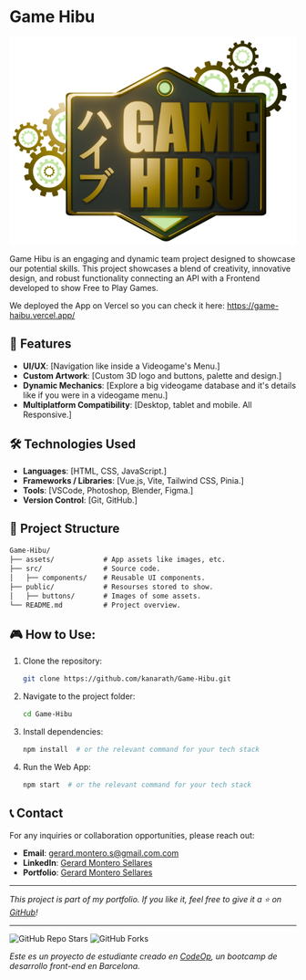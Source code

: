 # Game Hibu

![Game Hibu Banner](public/buttons/game_hibu_alpha.png "Game Hibu")

Game Hibu is an engaging and dynamic team project designed to showcase our potential skills. This project showcases a blend of creativity, innovative design, and robust functionality connecting an API with a Frontend developed to show Free to Play Games.

We deployed the App on Vercel so you can check it here:
<https://game-haibu.vercel.app/>

## 🚀 Features

- **UI/UX**: [Navigation like inside a Videogame's Menu.]
- **Custom Artwork**: [Custom 3D logo and buttons, palette and design.]
- **Dynamic Mechanics**: [Explore a big videogame database and it's details like if you were in a videogame menu.]
- **Multiplatform Compatibility**: [Desktop, tablet and mobile. All Responsive.]

## 🛠️ Technologies Used

- **Languages**: [HTML, CSS, JavaScript.]
- **Frameworks / Libraries**: [Vue.js, Vite, Tailwind CSS, Pinia.]
- **Tools**: [VSCode, Photoshop, Blender, Figma.]
- **Version Control**: [Git, GitHub.]

## 📂 Project Structure

```
Game-Hibu/
├── assets/            # App assets like images, etc.
├── src/               # Source code.
│   ├── components/    # Reusable UI components.
├── public/            # Resourses stored to show.
│   ├── buttons/       # Images of some assets.
└── README.md          # Project overview.
```

## 🎮 How to Use:

1. Clone the repository:
   ```bash
   git clone https://github.com/kanarath/Game-Hibu.git
   ```
2. Navigate to the project folder:
   ```bash
   cd Game-Hibu
   ```
3. Install dependencies:
   ```bash
   npm install  # or the relevant command for your tech stack
   ```
4. Run the Web App:
   ```bash
   npm start  # or the relevant command for your tech stack
   ```


## 📞 Contact

For any inquiries or collaboration opportunities, please reach out:

- **Email**: [gerard.montero.s@gmail.com.com](mailto:gerard.montero.s@gmail.com.com)
- **LinkedIn**: [Gerard Montero Sellares](https://www.linkedin.com/in/gerard-montero-sellares-3005499a/)
- **Portfolio**: [Gerard Montero Sellares](https://www.gerardms.com)

---

_This project is part of my portfolio. If you like it, feel free to give it a ⭐ on [GitHub](https://github.com/yourusername/Game-Hibu)!_

---

![GitHub Repo Stars](https://img.shields.io/github/stars/yourusername/Game-Hibu?style=social) ![GitHub Forks](https://img.shields.io/github/forks/yourusername/Game-Hibu?style=social)



_Este es un proyecto de estudiante creado en [CodeOp](http://codeop.tech), un bootcamp de desarrollo front-end en Barcelona._


